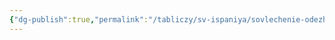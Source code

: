 ```yaml
---
{"dg-publish":true,"permalink":"/tabliczy/sv-ispaniya/sovlechenie-odezhd-s-hrista/","dgPassFrontmatter":true}
---
```



